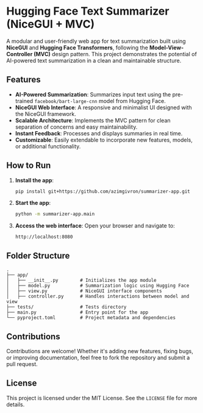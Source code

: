 # Hugging Face Text Summarizer (NiceGUI + MVC)

A modular and user-friendly web app for text summarization built using **NiceGUI** and **Hugging Face Transformers**, following the **Model-View-Controller (MVC)** design pattern. This project demonstrates the potential of AI-powered text summarization in a clean and maintainable structure.

## Features

- **AI-Powered Summarization**: Summarizes input text using the pre-trained `facebook/bart-large-cnn` model from Hugging Face.
- **NiceGUI Web Interface**: A responsive and minimalist UI designed with the NiceGUI framework.
- **Scalable Architecture**: Implements the MVC pattern for clean separation of concerns and easy maintainability.
- **Instant Feedback**: Processes and displays summaries in real time.
- **Customizable**: Easily extendable to incorporate new features, models, or additional functionality.

## How to Run

1. **Install the app**:
   ```bash
   pip install git+https://github.com/azimgivron/summarizer-app.git
   ```

2. **Start the app**:
   ```bash
   python -m summarizer-app.main
   ```

3. **Access the web interface**:
   Open your browser and navigate to:
   ```
   http://localhost:8080
   ```

## Folder Structure

```
.
├── app/
│   ├── __init__.py        # Initializes the app module
│   ├── model.py           # Summarization logic using Hugging Face
│   ├── view.py            # NiceGUI interface components
│   ├── controller.py      # Handles interactions between model and view
├── tests/                 # Tests directory
├── main.py                # Entry point for the app
└── pyproject.toml         # Project metadata and dependencies
```

## Contributions

Contributions are welcome! Whether it's adding new features, fixing bugs, or improving documentation, feel free to fork the repository and submit a pull request.

## License

This project is licensed under the MIT License. See the `LICENSE` file for more details.
